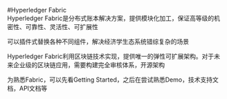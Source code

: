 #Hyperledger Fabric  
Hyperledger Fabric是分布式账本解决方案，提供模块化加工，保证高等级的机密性、可靠性、灵活性、可扩展性  

可以插件式替换各种不同组件，解决经济学生态系统错综复杂的场景  

Hyperledger Fabric利用区块链技术实现，提供唯一的弹性可扩展架构。对于未来企业级的区块链应用，需要构建完全审核体系，开源架构  

为熟悉Fabric，可以先看Getting Started，之后在尝试熟悉Demo，技术支持文档，API文档等  

